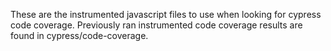These are the instrumented javascript files to use when looking for cypress code coverage.
Previously ran instrumented code coverage results are found in cypress/code-coverage.
